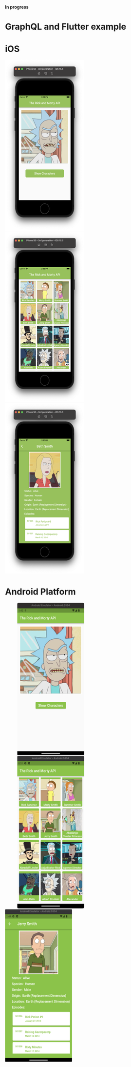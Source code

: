 **In progress**
# GraphQL and Flutter example

# iOS

<p align="left">
<img src="https://github.com/CodingFlutter/flutter_graphql/blob/main/assets/pics/ios_pic1.png" width="260" height="560" /> 
<img src="https://github.com/CodingFlutter/flutter_graphql/blob/main/assets/pics/ios_pic2.png" width="260" height="560" />
<img src="https://github.com/CodingFlutter/flutter_graphql/blob/main/assets/pics/ios_pic4.png" width="260" height="560" />
</p>


# Android Platform

<p align="left">
<img src="https://github.com/CodingFlutter/flutter_graphql/blob/main/assets/pics/and_pic1.png" width="220" height="500" hspace="40"/> 
<img src="https://github.com/CodingFlutter/flutter_graphql/blob/main/assets/pics/and_pic2.png" width="220" height="500" hspace="40"/>
<img src="https://github.com/CodingFlutter/flutter_graphql/blob/main/assets/pics/and_pic3.png" width="220" height="500"/> 
</p>
